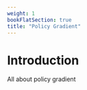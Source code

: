 ```yaml
---
weight: 1
bookFlatSection: true
title: "Policy Gradient"
---
```


# Introduction

All about policy gradient
